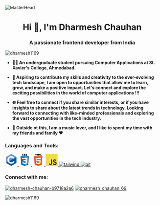 ![MasterHead](https://mir-s3-cdn-cf.behance.net/project_modules/max_1200/79731568097599.5b50bca477735.jpg)
<h1 align="center">Hi 👋, I'm Dharmesh Chauhan</h1>
<h3 align="center">A passionate frontend developer from India</h3>
<p align="left"> <img src="https://komarev.com/ghpvc/?username=dharmesh1169&label=Profile%20views&color=0e75b6&style=flat" alt="dharmesh1169" /> </p>

- **👨‍🎓 An undergraduate student pursuing Computer Applications at St. Xavier's College, Ahmedabad.**

- **🚀 Aspiring to contribute my skills and creativity to the ever-evolving tech landscape, I am open to opportunities that allow me to learn, grow, and make a positive impact. Let's connect and explore the exciting possibilities in the world of computer applications !!!**

- **🌐 Feel free to connect if you share similar interests, or if you have insights to share about the latest trends in technology. Looking forward to connecting with like-minded professionals and exploring the vast opportunities in the tech industry.**

- **🤭 Outside ot this, I am a music lover, and I like to spent my time with my friends and family ❤**

<h3 align="left">Languages and Tools:</h3>
<p align="left"> <a href="https://www.cprogramming.com/" target="_blank" rel="noreferrer"> <img src="https://raw.githubusercontent.com/devicons/devicon/master/icons/c/c-original.svg" alt="c" width="40" height="40"/> </a> <a href="https://www.w3schools.com/css/" target="_blank" rel="noreferrer"> <img src="https://raw.githubusercontent.com/devicons/devicon/master/icons/css3/css3-original-wordmark.svg" alt="css3" width="40" height="40"/> </a> <a href="https://www.w3.org/html/" target="_blank" rel="noreferrer"> <img src="https://raw.githubusercontent.com/devicons/devicon/master/icons/html5/html5-original-wordmark.svg" alt="html5" width="40" height="40"/> </a> <a href="https://developer.mozilla.org/en-US/docs/Web/JavaScript" target="_blank" rel="noreferrer"> <img src="https://raw.githubusercontent.com/devicons/devicon/master/icons/javascript/javascript-original.svg" alt="javascript" width="40" height="40"/> </a><a href="https://tailwindcss.com/" target="_blank" rel="noreferrer"> <img src="https://www.vectorlogo.zone/logos/tailwindcss/tailwindcss-icon.svg" alt="tailwind" width="40" height="40"/> </a><a href="https://git-scm.com/" target="_blank" rel="noreferrer"> <img src="https://www.vectorlogo.zone/logos/git-scm/git-scm-icon.svg" alt="git" width="40" height="40"/> </a> </p>

<h3 align="left">Connect with me:</h3>
<p align="left">
<a href="https://linkedin.com/in/dharmesh-chauhan-b9718a2a6" target="blank"><img align="center" src="https://raw.githubusercontent.com/rahuldkjain/github-profile-readme-generator/master/src/images/icons/Social/linked-in-alt.svg" alt="dharmesh-chauhan-b9718a2a6" height="30" width="40" /></a>
<a href="https://instagram.com/dharmesh_chauhan_69" target="blank"><img align="center" src="https://raw.githubusercontent.com/rahuldkjain/github-profile-readme-generator/master/src/images/icons/Social/instagram.svg" alt="dharmesh_chauhan_69" height="30" width="40" /></a>
</p>

<p><img align="left" src="https://github-readme-stats.vercel.app/api/top-langs?username=dharmesh1169&show_icons=true&locale=en&layout=compact" alt="dharmesh1169" /></p>
